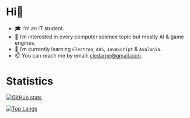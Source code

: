 # Hi👋

- 🎓 I’m an IT student.
- 👀 I’m interested in every computer science topic but mostly AI & game engines.
- 🌱 I’m currently learning `Electron`, `AWS`, `JavaScript` & `Avalonia`.
- 📫 You can reach me by email: [cledarne@gmail.com](mailto:cledarne@gmail.com).

# Statistics

[![GitHub stats](https://github-readme-stats.vercel.app/api?username=ClementDrn&theme=tokyonight)](https://github.com/anuraghazra/github-readme-stats)

[![Top Langs](https://github-readme-stats.vercel.app/api/top-langs/?username=ClementDrn&theme=tokyonight&layout=compact)](https://github.com/anuraghazra/github-readme-stats)


